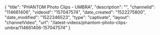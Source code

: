 {
    "title": "PHANTOM Photo Clips - UMBRA",
    "description": "",
    "channelid": "114661406",
    "videoid": "157047574",
    "date_created": "1522275800",
    "date_modified": "1522346523",
    "type": "captivate",
    "layout": "channelVideo",
    "url": "\/latest-videos\/phantom-photo-clips-umbra\/114661406-157047574"
}